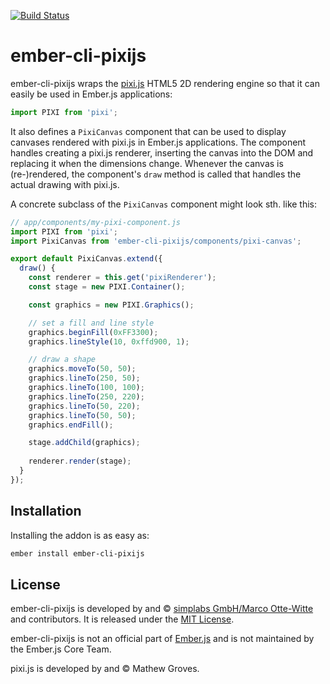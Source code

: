 [![Build Status](https://travis-ci.org/simplabs/ember-cli-pixijs.svg?branch=master)](https://travis-ci.org/simplabs/ember-cli-pixijs)

# ember-cli-pixijs

ember-cli-pixijs wraps the [pixi.js](https://github.com/pixijs/pixi.js) HTML5
2D rendering engine so that it can easily be used in Ember.js applications:

```js
import PIXI from 'pixi';
```

It also defines a `PixiCanvas` component that can be used to display canvases
rendered with pixi.js in Ember.js applications. The component handles creating
a pixi.js renderer, inserting the canvas into the DOM and replacing it when the
dimensions change. Whenever the canvas is (re-)rendered, the component's `draw`
method is called that handles the actual drawing with pixi.js.

A concrete subclass of the `PixiCanvas` component might look sth. like this:

```js
// app/components/my-pixi-component.js
import PIXI from 'pixi';
import PixiCanvas from 'ember-cli-pixijs/components/pixi-canvas';

export default PixiCanvas.extend({
  draw() {
    const renderer = this.get('pixiRenderer');
    const stage = new PIXI.Container();

    const graphics = new PIXI.Graphics();

    // set a fill and line style
    graphics.beginFill(0xFF3300);
    graphics.lineStyle(10, 0xffd900, 1);

    // draw a shape
    graphics.moveTo(50, 50);
    graphics.lineTo(250, 50);
    graphics.lineTo(100, 100);
    graphics.lineTo(250, 220);
    graphics.lineTo(50, 220);
    graphics.lineTo(50, 50);
    graphics.endFill();

    stage.addChild(graphics);
    
    renderer.render(stage);
  }
});
```

## Installation

Installing the addon is as easy as:

```bash
ember install ember-cli-pixijs
```

## License

ember-cli-pixijs is developed by and &copy;
[simplabs GmbH/Marco Otte-Witte](http://simplabs.com) and contributors. It is
released under the
[MIT License](https://github.com/simplabs/ember-simple-auth/blob/master/LICENSE).

ember-cli-pixijs is not an official part of [Ember.js](http://emberjs.com) and
is not maintained by the Ember.js Core Team.

pixi.js is developed by and &copy; Mathew Groves.
